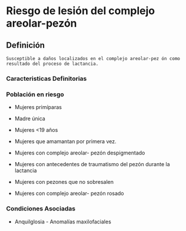 # Riesgo de lesión del complejo areolar-pezón
## Definición
	Susceptible a daños localizados en el complejo areolar-pez ón como resultado del proceso de lactancia.

### Caracteristicas Definitorias


### Población en riesgo
- Mujeres primíparas   
- Madre única   
- Mujeres <19 años   
- Mujeres que amamantan por 
primera vez.   
- Mujeres con complejo areolar-
pezón despigmentado   
 
 
- Mujeres con antecedentes de 
traumatismo del pezón 
durante la lactancia   
- Mujeres con pezones que no 
sobresalen   
- Mujeres con complejo areolar-
pezón rosado

### Condiciones Asociadas
- Anquilglosia  - Anomalías maxilofaciales

